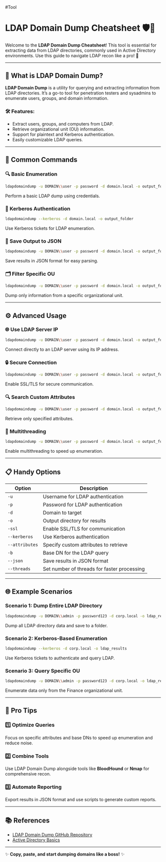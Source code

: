 #Tool
# LDAP Domain Dump Cheatsheet 🛡️📜

Welcome to the **LDAP Domain Dump Cheatsheet**! This tool is essential for extracting data from LDAP directories, commonly used in Active Directory environments. Use this guide to navigate LDAP recon like a pro! 🚀

---

## 🌟 What is LDAP Domain Dump?
**LDAP Domain Dump** is a utility for querying and extracting information from LDAP directories. It’s a go-to tool for penetration testers and sysadmins to enumerate users, groups, and domain information.

### 🛠 Features:
- Extract users, groups, and computers from LDAP.
- Retrieve organizational unit (OU) information.
- Support for plaintext and Kerberos authentication.
- Easily customizable LDAP queries.

---

## 🧰 Common Commands

### 🔍 Basic Enumeration
```bash
ldapdomaindump -u DOMAIN\\user -p password -d domain.local -o output_folder
```
Perform a basic LDAP dump using credentials.

### 🔑 Kerberos Authentication
```bash
ldapdomaindump --kerberos -d domain.local -o output_folder
```
Use Kerberos tickets for LDAP enumeration.

### 📜 Save Output to JSON
```bash
ldapdomaindump -u DOMAIN\\user -p password -d domain.local -o output_folder --json
```
Save results in JSON format for easy parsing.

### 🗂 Filter Specific OU
```bash
ldapdomaindump -u DOMAIN\\user -p password -d domain.local -o output_folder -b "OU=SpecificOU,DC=domain,DC=local"
```
Dump only information from a specific organizational unit.

---

## ⚙️ Advanced Usage

### 🌐 Use LDAP Server IP
```bash
ldapdomaindump -u DOMAIN\\user -p password -d domain.local -o output_folder -s 192.168.1.100
```
Connect directly to an LDAP server using its IP address.

### 🔒 Secure Connection
```bash
ldapdomaindump -u DOMAIN\\user -p password -d domain.local -o output_folder -ssl
```
Enable SSL/TLS for secure communication.

### 🔍 Search Custom Attributes
```bash
ldapdomaindump -u DOMAIN\\user -p password -d domain.local -o output_folder --attributes cn,mail,sAMAccountName
```
Retrieve only specified attributes.

### 🧵 Multithreading
```bash
ldapdomaindump -u DOMAIN\\user -p password -d domain.local -o output_folder --threads 10
```
Enable multithreading to speed up enumeration.

---

## 📋 Handy Options

| Option            | Description                                   |
|-------------------|-----------------------------------------------|
| `-u`              | Username for LDAP authentication             |
| `-p`              | Password for LDAP authentication             |
| `-d`              | Domain to target                             |
| `-o`              | Output directory for results                 |
| `-ssl`            | Enable SSL/TLS for communication             |
| `--kerberos`      | Use Kerberos authentication                  |
| `--attributes`    | Specify custom attributes to retrieve         |
| `-b`              | Base DN for the LDAP query                   |
| `--json`          | Save results in JSON format                  |
| `--threads`       | Set number of threads for faster processing  |

---

## 🌐 Example Scenarios

### Scenario 1: Dump Entire LDAP Directory
```bash
ldapdomaindump -u DOMAIN\\admin -p password123 -d corp.local -o ldap_results
```
Dump all LDAP directory data and save to a folder.

### Scenario 2: Kerberos-Based Enumeration
```bash
ldapdomaindump --kerberos -d corp.local -o ldap_results
```
Use Kerberos tickets to authenticate and query LDAP.

### Scenario 3: Query Specific OU
```bash
ldapdomaindump -u DOMAIN\\admin -p password123 -d corp.local -o ldap_results -b "OU=Finance,DC=corp,DC=local"
```
Enumerate data only from the Finance organizational unit.

---

## 🚀 Pro Tips

### 1️⃣ Optimize Queries
Focus on specific attributes and base DNs to speed up enumeration and reduce noise.

### 2️⃣ Combine Tools
Use LDAP Domain Dump alongside tools like **BloodHound** or **Nmap** for comprehensive recon.

### 3️⃣ Automate Reporting
Export results in JSON format and use scripts to generate custom reports.

---

## 📚 References
- [LDAP Domain Dump GitHub Repository](https://github.com/dirkjanm/ldapdomaindump)
- [Active Directory Basics](https://docs.microsoft.com/en-us/windows-server/identity/)

---

✨ **Copy, paste, and start dumping domains like a boss!** ✨
